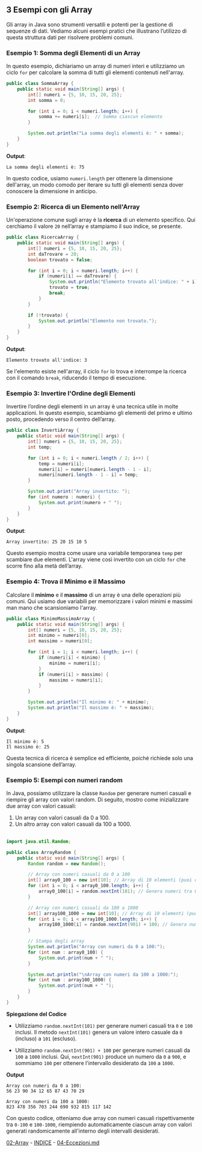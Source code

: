 ## 3 Esempi con gli Array

Gli array in Java sono strumenti versatili e potenti per la gestione di sequenze di dati. Vediamo alcuni esempi pratici che illustrano l’utilizzo di questa struttura dati per risolvere problemi comuni.

### Esempio 1: Somma degli Elementi di un Array
In questo esempio, dichiariamo un array di numeri interi e utilizziamo un ciclo `for` per calcolare la somma di tutti gli elementi contenuti nell'array.

```java
public class SommaArray {
    public static void main(String[] args) {
        int[] numeri = {5, 10, 15, 20, 25};
        int somma = 0;

        for (int i = 0; i < numeri.length; i++) {
            somma += numeri[i];  // Somma ciascun elemento
        }

        System.out.println("La somma degli elementi è: " + somma);
    }
}
```

**Output**:
```
La somma degli elementi è: 75
```

In questo codice, usiamo `numeri.length` per ottenere la dimensione dell'array, un modo comodo per iterare su tutti gli elementi senza dover conoscere la dimensione in anticipo.

### Esempio 2: Ricerca di un Elemento nell'Array
Un'operazione comune sugli array è la **ricerca** di un elemento specifico. Qui cerchiamo il valore `20` nell’array e stampiamo il suo indice, se presente.

```java
public class RicercaArray {
    public static void main(String[] args) {
        int[] numeri = {5, 10, 15, 20, 25};
        int daTrovare = 20;
        boolean trovato = false;

        for (int i = 0; i < numeri.length; i++) {
            if (numeri[i] == daTrovare) {
                System.out.println("Elemento trovato all'indice: " + i);
                trovato = true;
                break;
            }
        }

        if (!trovato) {
            System.out.println("Elemento non trovato.");
        }
    }
}
```

**Output**:
```
Elemento trovato all'indice: 3
```

Se l'elemento esiste nell'array, il ciclo `for` lo trova e interrompe la ricerca con il comando `break`, riducendo il tempo di esecuzione.

### Esempio 3: Invertire l'Ordine degli Elementi
Invertire l’ordine degli elementi in un array è una tecnica utile in molte applicazioni. In questo esempio, scambiamo gli elementi del primo e ultimo posto, procedendo verso il centro dell’array.

```java
public class InvertiArray {
    public static void main(String[] args) {
        int[] numeri = {5, 10, 15, 20, 25};
        int temp;

        for (int i = 0; i < numeri.length / 2; i++) {
            temp = numeri[i];
            numeri[i] = numeri[numeri.length - 1 - i];
            numeri[numeri.length - 1 - i] = temp;
        }

        System.out.print("Array invertito: ");
        for (int numero : numeri) {
            System.out.print(numero + " ");
        }
    }
}
```

**Output**:
```
Array invertito: 25 20 15 10 5
```

Questo esempio mostra come usare una variabile temporanea `temp` per scambiare due elementi. L'array viene così invertito con un ciclo `for` che scorre fino alla metà dell’array.

### Esempio 4: Trova il Minimo e il Massimo
Calcolare il **minimo** e il **massimo** di un array è una delle operazioni più comuni. Qui usiamo due variabili per memorizzare i valori minimi e massimi man mano che scansioniamo l'array.

```java
public class MinimoMassimoArray {
    public static void main(String[] args) {
        int[] numeri = {5, 10, 15, 20, 25};
        int minimo = numeri[0];
        int massimo = numeri[0];

        for (int i = 1; i < numeri.length; i++) {
            if (numeri[i] < minimo) {
                minimo = numeri[i];
            }
            if (numeri[i] > massimo) {
                massimo = numeri[i];
            }
        }

        System.out.println("Il minimo è: " + minimo);
        System.out.println("Il massimo è: " + massimo);
    }
}
```

**Output**:
```
Il minimo è: 5
Il massimo è: 25
```

Questa tecnica di ricerca è semplice ed efficiente, poiché richiede solo una singola scansione dell’array.


### Esempio 5: Esempi con numeri random

In Java, possiamo utilizzare la classe `Random` per generare numeri casuali e riempire gli array con valori random. Di seguito, mostro come inizializzare due array con valori casuali:

1. Un array con valori casuali da 0 a 100.
2. Un altro array con valori casuali da 100 a 1000.
<br><br>

```java
import java.util.Random;

public class ArrayRandom {
    public static void main(String[] args) {
        Random random = new Random();

        // Array con numeri casuali da 0 a 100
        int[] array0_100 = new int[10]; // Array di 10 elementi (puoi cambiare la dimensione)
        for (int i = 0; i < array0_100.length; i++) {
            array0_100[i] = random.nextInt(101); // Genera numeri tra 0 e 100 (inclusi)
        }

        // Array con numeri casuali da 100 a 1000
        int[] array100_1000 = new int[10]; // Array di 10 elementi (puoi cambiare la dimensione)
        for (int i = 0; i < array100_1000.length; i++) {
            array100_1000[i] = random.nextInt(901) + 100; // Genera numeri tra 100 e 1000
        }

        // Stampa degli array
        System.out.println("Array con numeri da 0 a 100:");
        for (int num : array0_100) {
            System.out.print(num + " ");
        }

        System.out.println("\nArray con numeri da 100 a 1000:");
        for (int num : array100_1000) {
            System.out.print(num + " ");
        }
    }
}
```
**Spiegazione del Codice**

   - Utilizziamo `random.nextInt(101)` per generare numeri casuali tra `0` e `100` inclusi. Il metodo `nextInt(101)` genera un valore intero casuale da `0` (incluso) a `101` (escluso).

   - Utilizziamo `random.nextInt(901) + 100` per generare numeri casuali da `100` a `1000` inclusi. Qui, `nextInt(901)` produce un numero da `0` a `900`, e sommiamo `100` per ottenere l'intervallo desiderato da `100` a `1000`.

**Output**
```
Array con numeri da 0 a 100:
56 23 90 34 12 65 87 43 70 29 

Array con numeri da 100 a 1000:
823 478 356 703 244 690 932 815 117 142
```

Con questo codice, otteniamo due array con numeri casuali rispettivamente tra `0-100` e `100-1000`, riempiendo automaticamente ciascun array con valori generati randomicamente all'interno degli intervalli desiderati.

[02-Array](02-Array.md) - [INDICE](README.md) - [04-Eccezioni.md](04-Eccezioni.md)